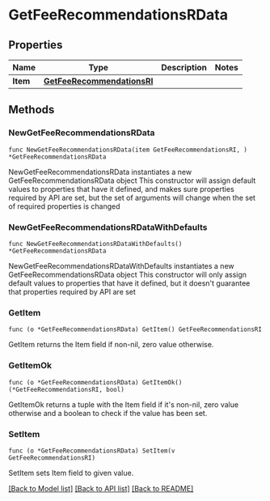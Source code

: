 # GetFeeRecommendationsRData

## Properties

Name | Type | Description | Notes
------------ | ------------- | ------------- | -------------
**Item** | [**GetFeeRecommendationsRI**](GetFeeRecommendationsRI.md) |  | 

## Methods

### NewGetFeeRecommendationsRData

`func NewGetFeeRecommendationsRData(item GetFeeRecommendationsRI, ) *GetFeeRecommendationsRData`

NewGetFeeRecommendationsRData instantiates a new GetFeeRecommendationsRData object
This constructor will assign default values to properties that have it defined,
and makes sure properties required by API are set, but the set of arguments
will change when the set of required properties is changed

### NewGetFeeRecommendationsRDataWithDefaults

`func NewGetFeeRecommendationsRDataWithDefaults() *GetFeeRecommendationsRData`

NewGetFeeRecommendationsRDataWithDefaults instantiates a new GetFeeRecommendationsRData object
This constructor will only assign default values to properties that have it defined,
but it doesn't guarantee that properties required by API are set

### GetItem

`func (o *GetFeeRecommendationsRData) GetItem() GetFeeRecommendationsRI`

GetItem returns the Item field if non-nil, zero value otherwise.

### GetItemOk

`func (o *GetFeeRecommendationsRData) GetItemOk() (*GetFeeRecommendationsRI, bool)`

GetItemOk returns a tuple with the Item field if it's non-nil, zero value otherwise
and a boolean to check if the value has been set.

### SetItem

`func (o *GetFeeRecommendationsRData) SetItem(v GetFeeRecommendationsRI)`

SetItem sets Item field to given value.



[[Back to Model list]](../README.md#documentation-for-models) [[Back to API list]](../README.md#documentation-for-api-endpoints) [[Back to README]](../README.md)


